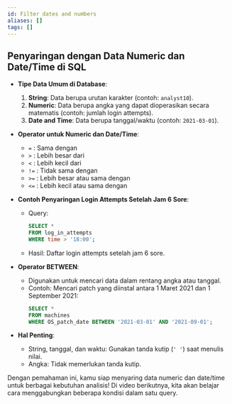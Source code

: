 ```yaml
---
id: Filter dates and numbers
aliases: []
tags: []
---
```


## Penyaringan dengan Data Numeric dan Date/Time di SQL

- **Tipe Data Umum di Database**:
  1. **String**: Data berupa urutan karakter (contoh: `analyst10`).
  2. **Numeric**: Data berupa angka yang dapat dioperasikan secara matematis (contoh: jumlah login attempts).
  3. **Date and Time**: Data berupa tanggal/waktu (contoh: `2021-03-01`).

- **Operator untuk Numeric dan Date/Time**:
  - `=` : Sama dengan
  - `>` : Lebih besar dari
  - `<` : Lebih kecil dari
  - `!=` : Tidak sama dengan
  - `>=` : Lebih besar atau sama dengan
  - `<=` : Lebih kecil atau sama dengan

- **Contoh Penyaringan Login Attempts Setelah Jam 6 Sore**:
  - Query:
    ```sql
    SELECT *
    FROM log_in_attempts
    WHERE time > '18:00';
    ```
  - Hasil: Daftar login attempts setelah jam 6 sore.

- **Operator BETWEEN**:
  - Digunakan untuk mencari data dalam rentang angka atau tanggal.
  - Contoh: Mencari patch yang diinstal antara 1 Maret 2021 dan 1 September 2021:
    ```sql
    SELECT *
    FROM machines
    WHERE OS_patch_date BETWEEN '2021-03-01' AND '2021-09-01';
    ```

- **Hal Penting**:
  - String, tanggal, dan waktu: Gunakan tanda kutip (`' '`) saat menulis nilai.
  - Angka: Tidak memerlukan tanda kutip.

Dengan pemahaman ini, kamu siap menyaring data numeric dan date/time untuk berbagai kebutuhan analisis! Di video berikutnya, kita akan belajar cara menggabungkan beberapa kondisi dalam satu query.

